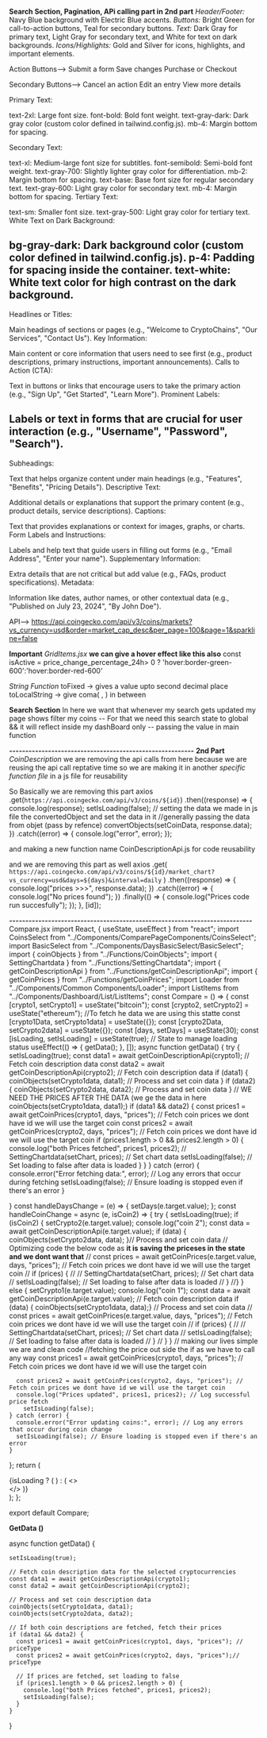 **Search Section, Pagination, APi calling part in 2nd part**
*Header/Footer:* Navy Blue background with Electric Blue accents.
*Buttons:* Bright Green for call-to-action buttons, Teal for secondary buttons.
*Text:* Dark Gray for primary text, Light Gray for secondary text, and White for text on dark backgrounds.
*Icons/Highlights:* Gold and Silver for icons, highlights, and important elements.

Action Buttons-->
Submit a form
Save changes
Purchase or Checkout

Secondary Buttons-->
Cancel an action
Edit an entry
View more details

Primary Text:

text-2xl: Large font size.
font-bold: Bold font weight.
text-gray-dark: Dark gray color (custom color defined in tailwind.config.js).
mb-4: Margin bottom for spacing.

Secondary Text:

text-xl: Medium-large font size for subtitles.
font-semibold: Semi-bold font weight.
text-gray-700: Slightly lighter gray color for differentiation.
mb-2: Margin bottom for spacing.
text-base: Base font size for regular secondary text.
text-gray-600: Light gray color for secondary text.
mb-4: Margin bottom for spacing.
Tertiary Text:

text-sm: Smaller font size.
text-gray-500: Light gray color for tertiary text.
White Text on Dark Background:

bg-gray-dark: Dark background color (custom color defined in tailwind.config.js).
p-4: Padding for spacing inside the container.
text-white: White text color for high contrast on the dark background.
-------------------------------------------------------------
Headlines or Titles:

Main headings of sections or pages (e.g., "Welcome to CryptoChains", "Our Services", "Contact Us").
Key Information:

Main content or core information that users need to see first (e.g., product descriptions, primary instructions, important announcements).
Calls to Action (CTA):

Text in buttons or links that encourage users to take the primary action (e.g., "Sign Up", "Get Started", "Learn More").
Prominent Labels:

Labels or text in forms that are crucial for user interaction (e.g., "Username", "Password", "Search").
-------------------------------------------------------------
Subheadings:

Text that helps organize content under main headings (e.g., "Features", "Benefits", "Pricing Details").
Descriptive Text:

Additional details or explanations that support the primary content (e.g., product details, service descriptions).
Captions:

Text that provides explanations or context for images, graphs, or charts.
Form Labels and Instructions:

Labels and help text that guide users in filling out forms (e.g., "Email Address", "Enter your name").
Supplementary Information:

Extra details that are not critical but add value (e.g., FAQs, product specifications).
Metadata:

Information like dates, author names, or other contextual data (e.g., "Published on July 23, 2024", "By John Doe").

API-->
https://api.coingecko.com/api/v3/coins/markets?vs_currency=usd&order=market_cap_desc&per_page=100&page=1&sparkline=false



**Important**
*GridItems.jsx*
**we can give a hover effect like this also**
const isActive = price_change_percentage_24h> 0 ? 'hover:border-green-600':'hover:border-red-600'

*String Function* 
toFixed -> gives a value upto second decimal place 
toLocalString -> give coma( , ) in between 

**Search Section**
In here we want that whenever my search gets updated my page shows filter my coins
-- For that we need this search state to global  && it will reflect inside my dashBoard only
-- passing the value in main function

**---------------------------------------------------------**
**2nd Part**
*CoinDescription*
we are removing the api calls from here because we are reusing the api call reptative  time so we are making it in another *specific function file* in a js file  for reusability 

So Basically we are removing this part 
 axios
      .get(`https://api.coingecko.com/api/v3/coins/${id}`)
      .then((response) => {
        console.log(response);
        setIsLoading(false);
        // setting the data we made in js file the convertedObject and set the data in it
        //generally passing the data from objet (pass by refence)
        convertObjects(setCoinData, response.data);
      })
      .catch((error) => {
        console.log("error", error);
      });

and making a new function name CoinDescriptionApi.js for code reusability 

and we are removing this part as well
 axios
      .get(
        `https://api.coingecko.com/api/v3/coins/${id}/market_chart?vs_currency=usd&days=${days}&interval=daily`
      )
      .then((response) => {
        console.log("prices >>>", response.data);
      })
      .catch((error) => {
        console.log("No prices found");
      })
      .finally(() => {
        console.log("Prices code run succesfully");
      });
  }, [id]);
  

**---------------------------------------------------------------------------**
Compare.jsx
import React, { useState, useEffect } from "react";
import CoinsSelect from "../Components/ComparePageComponents/CoinsSelect";
import BasicSelect from "../Components/DaysBasicSelect/BasicSelect";
import { coinObjects } from "../Functions/CoinObjects";
import { SettingChartdata } from "../Functions/SettingChartdata";
import { getCoinDescriptionApi } from "../Functions/getCoinDescriptionApi";
import { getCoinPrices } from "../Functions/getCoinPrices";
import Loader from "../Components/Common Components/Loader";
import ListItems from "../Components/Dashboard/List/ListItems";
const Compare = () => {
  const [crypto1, setCrypto1] = useState("bitcoin");
  const [crypto2, setCrypto2] = useState("ethereum");
  //To fetch he data we are using this statte
  const [crypto1Data, setCrypto1data] = useState({});
  const [crypto2Data, setCrypto2data] = useState({});
  const [days, setDays] = useState(30);
  const [isLoading, setIsLoading] = useState(true); // State to manage loading status
  useEffect(() => {
    getData();
  }, []);
  async function getData() {
    try {
      setIsLoading(true);
      const data1 = await getCoinDescriptionApi(crypto1); // Fetch coin description data
      const data2 = await getCoinDescriptionApi(crypto2); // Fetch coin description data
      if (data1) {
        coinObjects(setCrypto1data, data1); // Process and set coin data
      }
      if (data2) {
        coinObjects(setCrypto2data, data2); // Process and set coin data
      }
      // WE NEED THE PRICES AFTER THE DATA  (we ge the data  in here coinObjects(setCrypto1data, data1);)
      if (data1 && data2) {
        const prices1 = await getCoinPrices(crypto1, days, "prices"); // Fetch coin prices we dont have id we will use the target coin
        const prices2 = await getCoinPrices(crypto2, days, "prices"); // Fetch coin prices we dont have id we will use the target coin
        if (prices1.length > 0 && prices2.length > 0) {
          console.log("both Prices fetched", prices1, prices2);
          // SettingChartdata(setChart, prices); // Set chart data
          setIsLoading(false); // Set loading to false after data is loaded
        }
      }
    } catch (error) {
      console.error("Error fetching data:", error); // Log any errors that occur during fetching
      setIsLoading(false); // Ensure loading is stopped even if there's an error
    }
    
  }
  const handleDaysChange = (e) => {
    setDays(e.target.value);
  };
  const handleCoinChange = async (e, isCoin2) => {
    try {
      setIsLoading(true);
      if (isCoin2) {
        setCrypto2(e.target.value);
        console.log("coin 2");
        const data = await getCoinDescriptionApi(e.target.value);
         if (data) {
        coinObjects(setCrypto2data, data); }// Process and set coin data
        // Optimizing code the  below code as **it is saving the priceses in the state and we dont want that**
        // const prices = await getCoinPrices(e.target.value, days, "prices"); // Fetch coin prices we dont have id we will use the target coin
        // if (prices) {
        //   // SettingChartdata(setChart, prices); // Set chart data
        //   setIsLoading(false); // Set loading to false after data is loaded
        // }
        //}
      } else {
        setCrypto1(e.target.value);
        console.log("coin 1");
        const data = await getCoinDescriptionApi(e.target.value); // Fetch coin description data
         if (data) {
        coinObjects(setCrypto1data, data);} // Process and set coin data
        // const prices = await getCoinPrices(e.target.value, days, "prices"); // Fetch coin prices we dont have id we will use the target coin
        // if (prices) {
        //   // SettingChartdata(setChart, prices); // Set chart data
        //   setIsLoading(false); // Set loading to false after data is loaded
        // }
        // }
      }
      // making our lives simple we are and clean code
      //fetching the price out side the if  as we have to call any way
      const prices1 = await getCoinPrices(crypto1, days, "prices"); // Fetch coin prices we dont have id we will use the target coin
  
      const prices2 = await getCoinPrices(crypto2, days, "prices"); // Fetch coin prices we dont have id we will use the target coin
      console.log("Prices updated", prices1, prices2); // Log successful price fetch
        setIsLoading(false);
    } catch (error) {
      console.error("Error updating coins:", error); // Log any errors that occur during coin change
      setIsLoading(false); // Ensure loading is stopped even if there's an error
    }
   
  };
  return (
    <div>
      {isLoading ? (
        <Loader />
      ) : (
        <>
          <div className="flex justify-between container mx-auto px-4 py-6">
            <CoinsSelect
              crypto1={crypto1}
              crypto2={crypto2}
              handleCoinChange={handleCoinChange}
            />
            <BasicSelect days={days} handleDaysChange={handleDaysChange} />
          </div>
          <div className="mt-5 mb-6">
            <ListItems coinuu={crypto1Data} />
          </div>
          <div className="mt-5 mb-6">
            <ListItems coinuu={crypto2Data} />
          </div>
        </>
      )}
    </div>
  );
};

export default Compare;



**GetData ()**

async function getData() {
    
    setIsLoading(true);

    // Fetch coin description data for the selected cryptocurrencies
    const data1 = await getCoinDescriptionApi(crypto1);
    const data2 = await getCoinDescriptionApi(crypto2);

    // Process and set coin description data
    coinObjects(setCrypto1data, data1);
    coinObjects(setCrypto2data, data2);

    // If both coin descriptions are fetched, fetch their prices
    if (data1 && data2) {
      const prices1 = await getCoinPrices(crypto1, days, "prices"); // priceType
      const prices2 = await getCoinPrices(crypto2, days, "prices");// priceType

      // If prices are fetched, set loading to false
      if (prices1.length > 0 && prices2.length > 0) {
        console.log("both Prices fetched", prices1, prices2);
        setIsLoading(false);
      }
    }
  }

